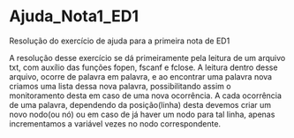 # Ajuda_Nota1_ED1
Resolução do exercício de ajuda para a primeira nota de ED1

A resolução desse exercício se dá primeiramente pela leitura de um arquivo txt, com auxílio das funções fopen, fscanf e fclose.
A leitura dentro desse arquivo, ocorre de palavra em palavra, e ao encontrar uma palavra nova criamos uma lista dessa nova palavra,
possibilitando assim o monitoramento desta em caso de uma nova ocorrência. A cada ocorrência de uma palavra, dependendo da posição(linha) desta
devemos criar um novo nodo(ou nó) ou em caso de já haver um nodo para tal linha, apenas incrementamos a variável vezes no nodo correspondente.
